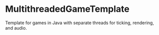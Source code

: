 # MultithreadedGameTemplate
Template for games in Java with separate threads for ticking, rendering, and audio.

